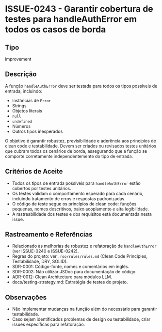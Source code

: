 # ISSUE-0243 - Garantir cobertura de testes para handleAuthError em todos os casos de borda

## Tipo

improvement

## Descrição

A função `handleAuthError` deve ser testada para todos os tipos possíveis de entrada, incluindo:
- Instâncias de `Error`
- Strings
- Objetos literais
- `null`
- `undefined`
- Números
- Outros tipos inesperados

O objetivo é garantir robustez, previsibilidade e aderência aos princípios de clean code e testabilidade. Devem ser criados ou revisados testes unitários que cubram todos os cenários de borda, assegurando que a função se comporte corretamente independentemente do tipo de entrada.

## Critérios de Aceite

- Todos os tipos de entrada possíveis para `handleAuthError` estão cobertos por testes unitários.
- Os testes validam o comportamento esperado para cada cenário, incluindo tratamento de erros e respostas padronizadas.
- O código de teste segue os princípios de clean code: funções pequenas, nomes descritivos, baixo acoplamento e alta legibilidade.
- A rastreabilidade dos testes e dos requisitos está documentada nesta issue.

## Rastreamento e Referências

- Relacionado às melhorias de robustez e refatoração de `handleAuthError` (ver ISSUE-0240 e ISSUE-0242).
- Regras do projeto: ver `.roo/rules/rules.md` (Clean Code Principles, Testabilidade, DRY, SOLID).
- SDR-0001: Código-fonte, nomes e comentários em inglês.
- SDR-0002: Não utilizar JSDoc para documentação de código.
- ADR-0012: Clean Architecture para módulos LLM.
- docs/testing-strategy.md: Estratégia de testes do projeto.

## Observações

- Não implementar mudanças na função além do necessário para garantir testabilidade.
- Caso sejam identificados problemas de design ou testabilidade, criar issues específicas para refatoração.